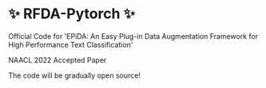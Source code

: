 # :sparkles: RFDA-Pytorch :sparkles:
Official Code for 'EPiDA: An Easy Plug-in Data Augmentation Framework for High Performance Text Classification' 

NAACL 2022 Accepted Paper 

The code will be gradually open source!
